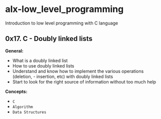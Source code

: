 # alx-low_level_programming
Introduction to low level programming with C language
## 0x17. C - Doubly linked lists

**General:**
- What is a doubly linked list
- How to use doubly linked lists
- Understand and know how to implement the various operations (deletion, - insertion, etc) with doubly linked lists
- Start to look for the right source of information without too much help

**Concepts:**
- `C`
- `Algorithm`
- `Data Structures`
